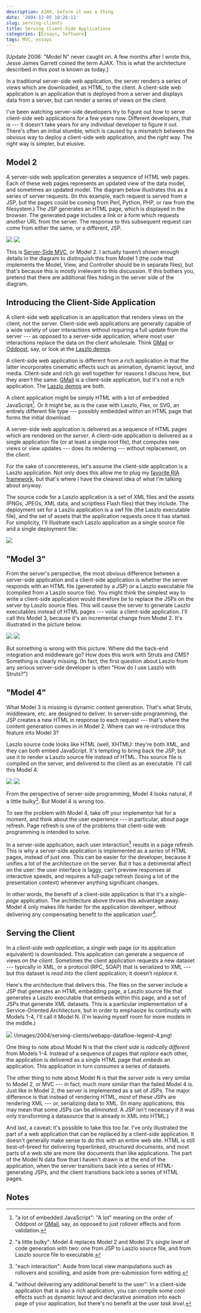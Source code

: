 ```yaml
---
description: AJAX, before it was a thing
date: '2004-12-05 10:26:11'
slug: serving-clients
title: Serving Client-Side Applications
categories: [Essays, Software]
tags: MVC, essays
---
```


[Update 2006: "Model N" never caught on. A few months after I wrote this, Jesse
James Garrett coined the term AJAX. This is what the architecture described in
this post is known as today.]

In a traditional server-side web application, the server renders a series of
views which are downloaded, as HTML, to the client. A client-side web
application is an application that is deployed from a server and displays data
from a server, but can render a series of views on the client.

I've been watching server-side developers try to figure out how to serve
client-side web applications for a few years now. Different developers, that is
--- it doesn't take years for any individual developer to figure it out. There's
often an initial stumble, which is caused by a mismatch between the _obvious_
way to deploy a client-side web application, and the _right_ way. The right way
is simpler, but elusive.

## Model 2

A server-side web application generates a sequence of HTML web pages. Each of
these web pages represents an updated view of the data model, and sometimes an
updated model. The diagram below illustrates this as a series of server
requests. (In this example, each request is served from a JSP, but the pages
could be coming from Perl, Python, PHP, or raw from the filesystem.) The JSP
generates an HTML page, which is displayed in the browser. The generated page
includes a link or a form which requests _another_ URL from the server. The
response to this subsequent request can come from either the same, or a
different, JSP.

![]({{image_url}}/2004/serving-clients/server-webapp-dataflow.png)
![]({{image_url}}/2004/serving-clients/webapp-dataflow-legend-1.png)

This is [Server-Side MVC](/2004/08/web-mvc), or Model 2. I actually haven't
shown enough details in the diagram to distinguish this from Model 1 (the code
that implements the Model, View, and Controller should be in separate files),
but that's because this is mostly irrelevant to this discussion. If this bothers
you, pretend that there are additional files hiding in the server side of the
diagram.

## Introducing the Client-Side Application

A client-side web application is an application that renders views on the
client, not the server. Client-side web applications are generally capable of a
wide variety of user interactions without requiring a full update from the
server --- as opposed to a server-side application, where most user interactions
replace the data on the client wholesale. Think [GMail](http://gmail.com) or
[Oddpost](http://www.oddpost.com/), say, or look at the [Laszlo
demos](http://laszlosystems.com/demos).

A client-side web application is different from a rich application in that the
latter incorporates cinematic effects such as animation, dynamic layout, and
media. Client-side and rich go well together for reasons I discuss here, but
they aren't the same. [GMail](http://gmail.com) is a client-side application,
but it's not a rich application. The [Laszlo
demos](http://laszlosystems.com/demos) are both.

A client application might be simply HTML with a lot of embedded JavaScript[^1].
Or it might be, as is the case with Laszlo, Flex, or SVG, an entirely different
file type --- possibly embedded within an HTML page that forms the initial
download.

A server-side web application is delivered as a sequence of HTML pages which are
rendered on the _server_. A client-side application is delivered as a single
application file (or at least a single root file), that computes new views or
view updates --- does its rendering --- without replacement, on the _client_.

For the sake of concreteness, let's assume the client-side application is a
Laszlo application. Not only does this allow me to plug my [favorite RIA
framework](http://openlaszlo.org), but that's where I have the clearest idea of
what I'm talking about anyway.

The source code for a Laszlo application is a set of XML files and the assets
(PNGs, JPEGs, XML data, and scriptless Flash files) that they include. The
deployment set for a Laszlo application is a swf file (the Laszlo executable
file), and the set of assets that the application requests once it has started.
For simplicity, I'll illustrate each Laszlo application as a single source file
and a single deployment file:

![]({{image_url}}/2004/serving-clients/compiling-laszlo.png)

## "Model 3"

From the server's perspective, the most obvious difference between a server-side
application and a client-side application is whether the server responds with an
HTML file (generated by a JSP) or a Laszlo executable file (compiled from a
Laszlo source file). You might think the simplest way to write a client-side
application would therefore be to replace the JSPs on the server by Laszlo
source files. This will cause the server to generate Laszlo executables instead
of HTML pages --- voila: a client-side application. I'll call this Model 3,
because it's an incremental change from Model 2. It's illustrated in the picture
below.

![]({{image_url}}/2004/serving-clients/server-client-webapp-dataflow.png)
![]({{image_url}}/2004/serving-clients/webapp-dataflow-legend-2.png)

But something is wrong with this picture. Where did the back-end integration and
middleware go? How does this work with Struts and CMS? Something is clearly
missing. (In fact, the first question about Laszlo from any serious server-side
developer is often "How do I use Laszlo with Struts?")

## "Model 4"

What Model 3 is missing is dynamic content generation. That's what Struts,
middleware, etc. are designed to deliver. In server-side programming, the JSP
creates a new HTML in response to each request --- that's where the content
generation comes in in Model 2. Where can we re-introduce this feature into
Model 3?

Laszlo source code looks like HTML (well, XHTML): they're both XML, and they can
both embed JavaScript. It's tempting to bring back the JSP, but use it to render
a Laszlo source file instead of HTML. This source file is compiled on the
server, and delivered to the client as an executable. I'll call this Model 4.

![]({{image_url}}/2004/serving-clients/server-client-code-generation.png)
![]({{image_url}}/2004/serving-clients/webapp-dataflow-legend-3.png)

From the perspective of server-side programming, Model 4 looks natural, if a
little bulky[^2]. But Model 4 is wrong too.

To see the problem with Model 4, take off your implementor hat for a moment, and
think about the user experience --- in particular, about page refresh. Page
refresh is one of the problems that client-side web programming is intended to
solve.

In a server-side application, each user interaction[^3] results in a page
refresh. This is why a server-side application is implemented as a _series_ of
HTML pages, instead of just one. This can be easier for the developer, because
it unifies a lot of the architecture on the server. But it has a detrimental
affect on the user: the user interface is laggy, can't preview responses at
interactive speeds, and requires a full-page refresh (losing a lot of the
presentation context) whenever anything significant changes.

In other words, the benefit of a client-side application is that it's a
_single-page_ application. The architecture above throws this advantage away.
Model 4 only makes life harder for the application _developer_, without
delivering any compensating benefit to the application _user_[^4].

## Serving the Client

In a _client-side web application_, a _single_ web page (or its application
equivalent) is downloaded. This application can generate a sequence of views _on
the client_. Sometimes the client application requests a new dataset ---
typically in XML, or a protocol (RPC, SOAP) that is serialized to XML --- but
this dataset is _read into_ the client application; it doesn't _replace_ it.

Here's the architecture that delivers this. The files on the server include a
JSP that generates an HTML embedding page, a Laszlo source file that generates a
Laszlo executable that embeds within this page, and a set of JSPs that generate
XML datasets. This is a particular implementation of a Service-Oriented
Architecture, but in order to emphasize its continuity with Models 1-4, I'll
call it Model N. (I'm leaving myself room for more models in the middle.)

![]({{image_url}}/2004/serving-clients/client-webapp-dataflow.png) !/images/2004/serving-clients/webapp-dataflow-legend-4.png!

One thing to note about Model N is that the _client side_ is _radically
different_ from Models 1-4. Instead of a sequence of pages that _replace_ each
other, the application is delivered as a single HTML page that _embeds_ an
application. This application in turn _consumes_ a series of datasets.

The other thing to note about Model N is that the _server side_ is very similar
to Model 2, or MVC --- in fact, much _more_ similar than the failed Model 4 is.
Just like in Model 2, the server is implemented as a set of JSPs. The major
difference is that instead of rendering HTML, _most_ of these JSPs are rendering
XML --- or, serializing data to XML. (In many applications, this may mean that
some JSPs can be _eliminated_. A JSP isn't necessary if it was only transforming
a datasource that is already in XML into HTML.)

And last, a caveat: it's possible to take this too far. I've only illustrated
the part of a web application that can be replaced by a client-side application.
It doesn't generally make sense to do this with an entire web site. HTML is
still best-of-breed for delivering hyperlinked, structured documents, and most
parts of a web site are more like documents than like applications. The part of
the Model N data flow that I haven't drawn is at the end of the application,
when the server transitions back into a series of HTML-generating JSPs, and the
client transitions back into a series of HTML pages.

## Notes

[^1]: "a lot of embedded JavaScript": "A lot" meaning on the order of Oddpost or [GMail](http://gmail.com), say, as opposed to just rollover effects and form validation.

[^2]: "a little bulky": Model 4 replaces Model 2 and Model 3's single level of code generation with two: one from JSP to Laszlo source file, and from Laszlo source file to executable.

[^3]: "each interaction": Aside from local view manipulations such as rollovers and scrolling, and aside from pre-submission form editing.

[^4]: "without delivering any additional benefit to the user": In a client-side application that is also a _rich_ application, you can compile some cool effects such as dynamic layout and declarative animation into each page of your application, but there's no benefit at the user _task level_.
